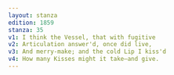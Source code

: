 ```yaml
---
layout: stanza
edition: 1859
stanza: 35
v1: I think the Vessel, that with fugitive
v2: Articulation answer'd, once did live,
v3: ⁠And merry-make; and the cold Lip I kiss'd
v4: How many Kisses might it take—and give.
---
```

